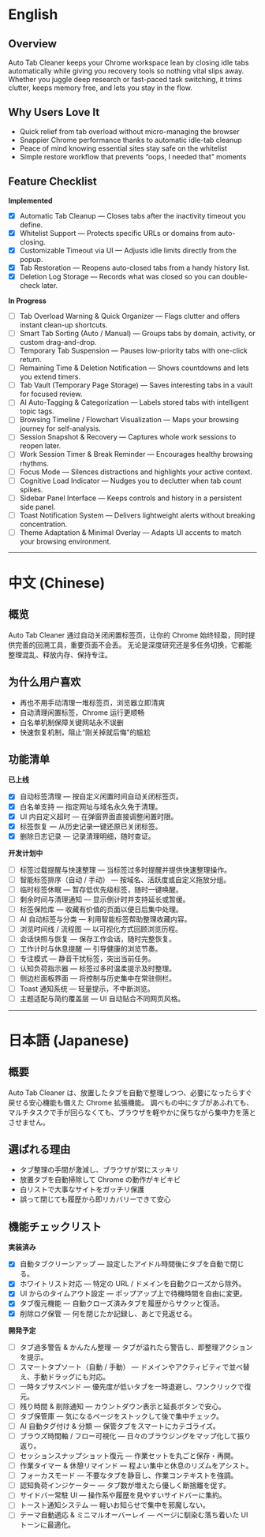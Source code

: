 # English

## Overview
Auto Tab Cleaner keeps your Chrome workspace lean by closing idle tabs automatically while giving you recovery tools so nothing vital slips away. 
Whether you juggle deep research or fast-paced task switching, it trims clutter, keeps memory free, and lets you stay in the flow.

## Why Users Love It
- Quick relief from tab overload without micro-managing the browser
- Snappier Chrome performance thanks to automatic idle-tab cleanup
- Peace of mind knowing essential sites stay safe on the whitelist
- Simple restore workflow that prevents “oops, I needed that” moments

## Feature Checklist
**Implemented**
- [x] Automatic Tab Cleanup — Closes tabs after the inactivity timeout you define.
- [x] Whitelist Support — Protects specific URLs or domains from auto-closing.
- [x] Customizable Timeout via UI — Adjusts idle limits directly from the popup.
- [x] Tab Restoration — Reopens auto-closed tabs from a handy history list.
- [x] Deletion Log Storage — Records what was closed so you can double-check later.

**In Progress**
- [ ] Tab Overload Warning & Quick Organizer — Flags clutter and offers instant clean-up shortcuts.
- [ ] Smart Tab Sorting (Auto / Manual) — Groups tabs by domain, activity, or custom drag-and-drop.
- [ ] Temporary Tab Suspension — Pauses low-priority tabs with one-click return.
- [ ] Remaining Time & Deletion Notification — Shows countdowns and lets you extend timers.
- [ ] Tab Vault (Temporary Page Storage) — Saves interesting tabs in a vault for focused review.
- [ ] AI Auto-Tagging & Categorization — Labels stored tabs with intelligent topic tags.
- [ ] Browsing Timeline / Flowchart Visualization — Maps your browsing journey for self-analysis.
- [ ] Session Snapshot & Recovery — Captures whole work sessions to reopen later.
- [ ] Work Session Timer & Break Reminder — Encourages healthy browsing rhythms.
- [ ] Focus Mode — Silences distractions and highlights your active context.
- [ ] Cognitive Load Indicator — Nudges you to declutter when tab count spikes.
- [ ] Sidebar Panel Interface — Keeps controls and history in a persistent side panel.
- [ ] Toast Notification System — Delivers lightweight alerts without breaking concentration.
- [ ] Theme Adaptation & Minimal Overlay — Adapts UI accents to match your browsing environment.

---

# 中文 (Chinese)

## 概览
Auto Tab Cleaner 通过自动关闭闲置标签页，让你的 Chrome 始终轻盈，同时提供完善的回溯工具，重要页面不会丢。
无论是深度研究还是多任务切换，它都能整理混乱、释放内存、保持专注。

## 为什么用户喜欢
- 再也不用手动清理一堆标签页，浏览器立即清爽
- 自动清理闲置标签，Chrome 运行更顺畅
- 白名单机制保障关键网站永不误删
- 快速恢复机制，阻止“刚关掉就后悔”的尴尬

## 功能清单
**已上线**
- [x] 自动标签清理 — 按自定义闲置时间自动关闭标签页。
- [x] 白名单支持 — 指定网址与域名永久免于清理。
- [x] UI 内自定义超时 — 在弹窗界面直接调整闲置时限。
- [x] 标签恢复 — 从历史记录一键还原已关闭标签。
- [x] 删除日志记录 — 记录清理明细，随时查证。

**开发计划中**
- [ ] 标签过载提醒与快速整理 — 当标签过多时提醒并提供快速整理操作。
- [ ] 智能标签排序（自动 / 手动） — 按域名、活跃度或自定义拖放分组。
- [ ] 临时标签休眠 — 暂存低优先级标签，随时一键唤醒。
- [ ] 剩余时间与清理通知 — 显示倒计时并支持延长或暂缓。
- [ ] 标签保险库 — 收藏有价值的页面以便日后集中处理。
- [ ] AI 自动标签与分类 — 利用智能标签帮助整理收藏内容。
- [ ] 浏览时间线 / 流程图 — 以可视化方式回顾浏览历程。
- [ ] 会话快照与恢复 — 保存工作会话，随时完整恢复。
- [ ] 工作计时与休息提醒 — 引导健康的浏览节奏。
- [ ] 专注模式 — 静音干扰标签，突出当前任务。
- [ ] 认知负荷指示器 — 标签过多时温柔提示及时整理。
- [ ] 侧边栏面板界面 — 将控制与历史集中在常驻侧栏。
- [ ] Toast 通知系统 — 轻量提示，不中断浏览。
- [ ] 主题适配与简约覆盖层 — UI 自动贴合不同网页风格。

---

# 日本語 (Japanese)

## 概要
Auto Tab Cleaner は、放置したタブを自動で整理しつつ、必要になったらすぐ戻せる安心機能も備えた Chrome 拡張機能。
調べもの中にタブがあふれても、マルチタスクで手が回らなくても、ブラウザを軽やかに保ちながら集中力を落とさせません。

## 選ばれる理由
- タブ整理の手間が激減し、ブラウザが常にスッキリ
- 放置タブを自動掃除して Chrome の動作がキビキビ
- 白リストで大事なサイトをガッチリ保護
- 誤って閉じても履歴から即リカバリーできて安心

## 機能チェックリスト
**実装済み**
- [x] 自動タブクリーンアップ — 設定したアイドル時間後にタブを自動で閉じる。
- [x] ホワイトリスト対応 — 特定の URL / ドメインを自動クローズから除外。
- [x] UI からのタイムアウト設定 — ポップアップ上で待機時間を自由に変更。
- [x] タブ復元機能 — 自動クローズ済みタブを履歴からサクッと復活。
- [x] 削除ログ保管 — 何を閉じたか記録し、あとで見返せる。

**開発予定**
- [ ] タブ過多警告 & かんたん整理 — タブが溢れたら警告し、即整理アクションを提示。
- [ ] スマートタブソート（自動 / 手動） — ドメインやアクティビティで並べ替え、手動ドラッグにも対応。
- [ ] 一時タブサスペンド — 優先度が低いタブを一時退避し、ワンクリックで復元。
- [ ] 残り時間 & 削除通知 — カウントダウン表示と延長ボタンで安心。
- [ ] タブ保管庫 — 気になるページをストックして後で集中チェック。
- [ ] AI 自動タグ付け & 分類 — 保管タブをスマートにカテゴライズ。
- [ ] ブラウズ時間軸 / フロー可視化 — 日々のブラウジングをマップ化して振り返り。
- [ ] セッションスナップショット復元 — 作業セットを丸ごと保存・再開。
- [ ] 作業タイマー & 休憩リマインド — 程よい集中と休息のリズムをアシスト。
- [ ] フォーカスモード — 不要なタブを静音し、作業コンテキストを強調。
- [ ] 認知負荷インジケーター — タブ数が増えたら優しく断捨離を促す。
- [ ] サイドバー常駐 UI — 操作系や履歴を見やすいサイドバーに集約。
- [ ] トースト通知システム — 軽いお知らせで集中を邪魔しない。
- [ ] テーマ自動適応 & ミニマルオーバーレイ — ページに馴染む落ち着いた UI トーンに最適化。
